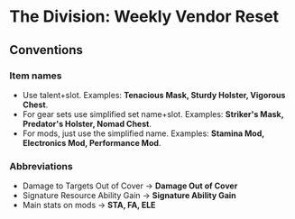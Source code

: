 # The Division: Weekly Vendor Reset

## Conventions

### Item names
* Use talent+slot. Examples: **Tenacious Mask, Sturdy Holster, Vigorous Chest**.
* For gear sets use simplified set name+slot. Examples: **Striker's Mask, Predator's Holster, Nomad Chest**.
* For mods, just use the simplified name. Examples: **Stamina Mod, Electronics Mod, Performance Mod**.

### Abbreviations
* Damage to Targets Out of Cover -> **Damage Out of Cover**
* Signature Resource Ability Gain -> **Signature Ability Gain**
* Main stats on mods -> **STA, FA, ELE**
